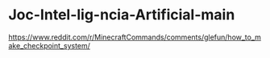 # Joc-Intel-lig-ncia-Artificial-main
https://www.reddit.com/r/MinecraftCommands/comments/glefun/how_to_make_checkpoint_system/
